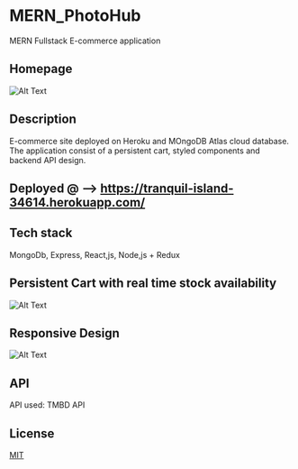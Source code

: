 # MERN_PhotoHub
MERN Fullstack E-commerce application

## Homepage

![Alt Text](https://i.imgur.com/R9QW3xY.png)

## Description
E-commerce site deployed on Heroku and MOngoDB Atlas cloud database. 
The application consist of a persistent cart, styled components and backend API design.

## Deployed @ --> https://tranquil-island-34614.herokuapp.com/

## Tech stack
MongoDb, Express, React,js, Node,js + Redux

## Persistent Cart with real time stock availability
![Alt Text](https://media3.giphy.com/media/EFqIPOVcJupMtIMbeV/giphy.gif?cid=790b7611a7461910369c425749dff8e489c1dfade4703876&rid=giphy.gif&ct=g)

## Responsive Design
![Alt Text](https://media4.giphy.com/media/iJgXw8gGtyEmVffFTO/giphy.gif?cid=790b7611b3a875ed90b4f1629cea5e963f353bab4c1b969b&rid=giphy.gif&ct=g)

## API
API used: TMBD API

## License
[MIT](https://choosealicense.com/licenses/mit/)
